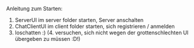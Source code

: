 Anleitung zum Starten:

1. ServerUI im server folder starten, Server anschalten
2. ChatClientUI im client folder starten, sich registrieren / anmelden
3. loschatten :) 
(4. versuchen, sich nicht wegen der grottenschlechten UI übergeben zu müssen :D!)
